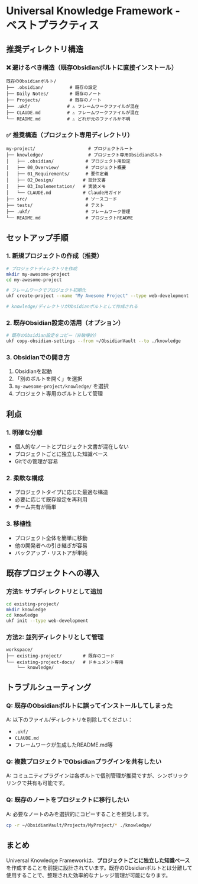 # Universal Knowledge Framework - ベストプラクティス

## 推奨ディレクトリ構造

### ❌ 避けるべき構造（既存Obsidianボルトに直接インストール）
```
既存のObsidianボルト/
├── .obsidian/          # 既存の設定
├── Daily Notes/        # 既存のノート
├── Projects/           # 既存のノート
├── .ukf/              # ⚠️ フレームワークファイルが混在
├── CLAUDE.md          # ⚠️ フレームワークファイルが混在
└── README.md          # ⚠️ どれが元のファイルか不明
```

### ✅ 推奨構造（プロジェクト専用ディレクトリ）
```
my-project/                    # プロジェクトルート
├── knowledge/                 # プロジェクト専用Obsidianボルト
│   ├── .obsidian/            # プロジェクト用設定
│   ├── 00_Overview/          # プロジェクト概要
│   ├── 01_Requirements/      # 要件定義
│   ├── 02_Design/           # 設計文書
│   ├── 03_Implementation/   # 実装メモ
│   └── CLAUDE.md            # Claude用ガイド
├── src/                      # ソースコード
├── tests/                    # テスト
├── .ukf/                     # フレームワーク管理
└── README.md                 # プロジェクトREADME
```

## セットアップ手順

### 1. 新規プロジェクトの作成（推奨）
```bash
# プロジェクトディレクトリを作成
mkdir my-awesome-project
cd my-awesome-project

# フレームワークでプロジェクト初期化
ukf create-project --name "My Awesome Project" --type web-development

# knowledge/ディレクトリがObsidianボルトとして作成される
```

### 2. 既存Obsidian設定の活用（オプション）
```bash
# 既存のObsidian設定をコピー（非破壊的）
ukf copy-obsidian-settings --from ~/ObsidianVault --to ./knowledge
```

### 3. Obsidianでの開き方
1. Obsidianを起動
2. 「別のボルトを開く」を選択
3. `my-awesome-project/knowledge/` を選択
4. プロジェクト専用のボルトとして管理

## 利点

### 1. 明確な分離
- 個人的なノートとプロジェクト文書が混在しない
- プロジェクトごとに独立した知識ベース
- Gitでの管理が容易

### 2. 柔軟な構成
- プロジェクトタイプに応じた最適な構造
- 必要に応じて既存設定を再利用
- チーム共有が簡単

### 3. 移植性
- プロジェクト全体を簡単に移動
- 他の開発者への引き継ぎが容易
- バックアップ・リストアが単純

## 既存プロジェクトへの導入

### 方法1: サブディレクトリとして追加
```bash
cd existing-project/
mkdir knowledge
cd knowledge
ukf init --type web-development
```

### 方法2: 並列ディレクトリとして管理
```
workspace/
├── existing-project/        # 既存のコード
└── existing-project-docs/   # ドキュメント専用
    └── knowledge/
```

## トラブルシューティング

### Q: 既存のObsidianボルトに誤ってインストールしてしまった
A: 以下のファイル/ディレクトリを削除してください：
- `.ukf/`
- `CLAUDE.md`
- フレームワークが生成したREADME.md等

### Q: 複数プロジェクトでObsidianプラグインを共有したい
A: コミュニティプラグインは各ボルトで個別管理が推奨ですが、シンボリックリンクで共有も可能です。

### Q: 既存のノートをプロジェクトに移行したい
A: 必要なノートのみを選択的にコピーすることを推奨します。
```bash
cp -r ~/ObsidianVault/Projects/MyProject/* ./knowledge/
```

## まとめ

Universal Knowledge Frameworkは、**プロジェクトごとに独立した知識ベース**を作成することを前提に設計されています。既存のObsidianボルトとは分離して使用することで、整理された効率的なナレッジ管理が可能になります。